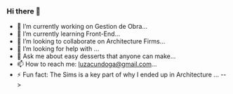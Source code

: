 ### Hi there 👋
- 🔭 I’m currently working on Gestion de Obra...
- 🌱 I’m currently learning Front-End...
- 👯 I’m looking to collaborate on Architecture Firms...
- 🤔 I’m looking for help with ...
- 💬 Ask me about easy desserts that anyone can make...
- 📫 How to reach me: luzacundoga@gmail.com...
- ⚡ Fun fact: The Sims is a key part of why I ended up in Architecture
 ...
-->
